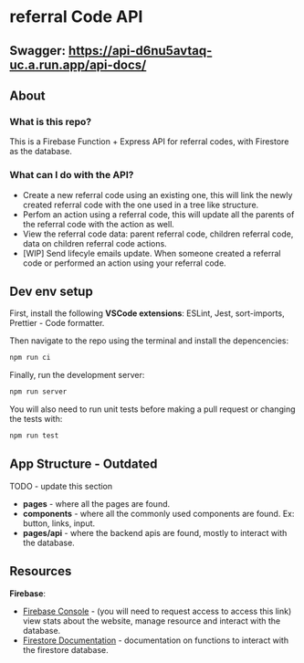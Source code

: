# referral Code API

## Swagger: https://api-d6nu5avtaq-uc.a.run.app/api-docs/

## About

### What is this repo?

This is a Firebase Function + Express API for referral codes, with Firestore as the database.

### What can I do with the API?

- Create a new referral code using an existing one, this will link the newly created referral code with the one used in a tree like structure.
- Perfom an action using a referral code, this will update all the parents of the referral code with the action as well.
- View the referral code data: parent referral code, children referral code, data on children referral code actions.
- [WIP] Send lifecyle emails update. When someone created a referral code or performed an action using your referral code.

## Dev env setup

First, install the following **VSCode extensions**: ESLint, Jest, sort-imports, Prettier - Code formatter.

Then navigate to the repo using the terminal and install the depencencies:

```bash
npm run ci
```

Finally, run the development server:

```bash
npm run server
```

You will also need to run unit tests before making a pull request or changing the tests with:

```bash
npm run test
```

## App Structure - Outdated

TODO - update this section

- **pages** - where all the pages are found.
- **components** - where all the commonly used components are found. Ex: button, links, input.
- **pages/api** - where the backend apis are found, mostly to interact with the database.

## Resources

**Firebase**:

- [Firebase Console](https://console.firebase.google.com/project/club-five-4ee6a/overview) - (you will need to request access to access this link) view stats about the website, manage resource and interact with the database.
- [Firestore Documentation](https://firebase.google.com/docs/reference/js/firestore_) - documentation on functions to interact with the firestore database.

